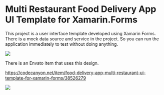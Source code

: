 # Multi Restaurant Food Delivery App UI Template for Xamarin.Forms
<p>This project is a user interface template developed using Xamarin Forms. There is a mock data source and service in the project. So you can run the application immediately to test without doing anything.</p>
<img src='https://res.cloudinary.com/dqwntkvge/image/upload/v1638456021/ss_food_multi.png'/>
 
There is an Envato item that uses this design.<br/>

<a href='https://codecanyon.net/item/food-delivery-app-multi-restaurant-ui-template-for-xamarin-forms/38526279'>https://codecanyon.net/item/food-delivery-app-multi-restaurant-ui-template-for-xamarin-forms/38526279</a><br/>

<a href='https://codecanyon.net/item/food-delivery-app-multi-restaurant-ui-template-for-xamarin-forms/38526279'><img src='https://res.cloudinary.com/dqwntkvge/image/upload/v1658522387/inline_preview_food_multi.png'/></a>
 
